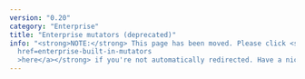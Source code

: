 ```yaml
---
version: "0.20"
category: "Enterprise"
title: "Enterprise mutators (deprecated)"
info: "<strong>NOTE:</strong> This page has been moved. Please click <strong><a
  href=enterprise-built-in-mutators
  >here</a></strong> if you're not automatically redirected. Have a nice day!"
---
```


<meta http-equiv="refresh" content="1;url=enterprise-built-in-mutators">
